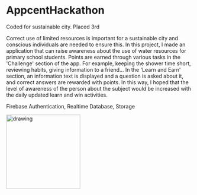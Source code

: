 # AppcentHackathon

Coded for sustainable city. Placed 3rd

Correct use of limited resources is important for a sustainable city and conscious individuals are needed to ensure this.
In this project, I made an application that can raise awareness about the use of water resources for primary school students.
Points are earned through various tasks in the 'Challenge' section of the app.
For example, keeping the shower time short, reviewing habits, giving information to a friend...
In the 'Learn and Earn' section, an information text is displayed and a question is asked about it, and correct answers are rewarded with points.
In this way, I hoped that the level of awareness of the person about the subject would be increased with the daily updated learn and win activities.

Firebase Authentication, Realtime Database, Storage


<img src="aa.gif" alt="drawing" width="200"/>
